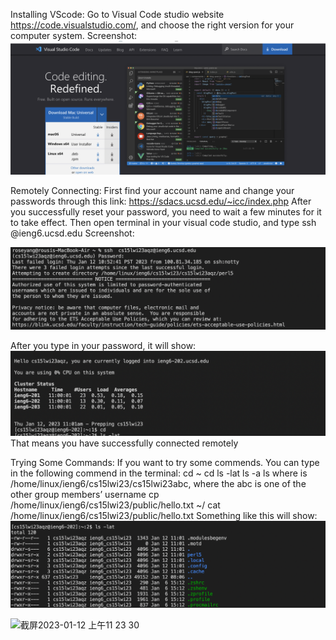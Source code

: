 Installing VScode: Go to Visual Code studio website  https://code.visualstudio.com/, and choose the right version for your computer system. 
Screenshot: ![Image](https://github.com/yiy013079/cse15l-lab-reports/blob/main/%E6%88%AA%E5%B1%8F2023-01-12%20%E4%B8%8A%E5%8D%8811.11.28.png?raw=true)

Remotely Connecting: First find your account name and change your passwords through this link: https://sdacs.ucsd.edu/~icc/index.php
After you successfully reset your password, you need to wait a few minutes for it to take effect.
Then open terminal in your visual code studio, and type ssh  <your username>@ieng6.ucsd.edu
Screenshot: 
 
![Image](https://github.com/yiy013079/cse15l-lab-reports/blob/main/%E6%88%AA%E5%B1%8F2023-01-12%20%E4%B8%8A%E5%8D%8811.19.29.png?raw=true)

 
After you type in your password, it will show:
 ![Image](https://github.com/yiy013079/cse15l-lab-reports/blob/main/%E6%88%AA%E5%B1%8F2023-01-12%20%E4%B8%8A%E5%8D%8811.20.11.png?raw=true)
That means you have successfully connected remotely

Trying Some Commands: If you want to try some commends. You can type in the following commend in the terminal:
cd ~
cd
ls -lat
ls -a
ls <directory> where <directory> is /home/linux/ieng6/cs15lwi23/cs15lwi23abc, where the abc is one of the other group members’ username
cp /home/linux/ieng6/cs15lwi23/public/hello.txt ~/
cat /home/linux/ieng6/cs15lwi23/public/hello.txt
Something like this will show:
 ![Image](https://github.com/yiy013079/cse15l-lab-reports/blob/main/%E6%88%AA%E5%B1%8F2023-01-12%20%E4%B8%8A%E5%8D%8811.23.30.png?raw=true)

<img width="787" alt="截屏2023-01-12 上午11 23 30" src="https://user-images.githubusercontent.com/122562034/212178327-5bb2f402-e842-4565-8dba-e7a7a2bad843.png">


